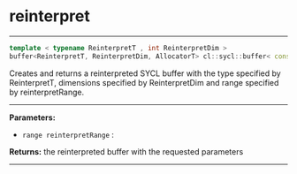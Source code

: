 # reinterpret

---

```cpp
template < typename ReinterpretT , int ReinterpretDim >
buffer<ReinterpretT, ReinterpretDim, AllocatorT> cl::sycl::buffer< const T, dimensions, AllocatorT >::reinterpret(range< ReinterpretDim > reinterpretRange) const
```


Creates and returns a reinterpreted SYCL buffer with the type specified by ReinterpretT, dimensions specified by ReinterpretDim and range specified by reinterpretRange. 


---
**Parameters:**

 - `range reinterpretRange`
: 

**Returns:** the reinterpreted buffer with the requested parameters 

---
